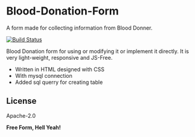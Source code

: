 # Blood-Donation-Form
A form made for collecting information from Blood Donner.

[![Build Status](https://travis-ci.org/msnahad98/Blood-Donation-Form.svg?branch=master)](https://travis-ci.org/msnahad98/Blood-Donation-Form)

Blood Donation form for using or modifying it or implement it directly. It is very light-weight, responsive and JS-Free.

  - Written in HTML designed with CSS
  - With mysql connection
  - Added sql querry for creating table

License
----

Apache-2.0


**Free Form, Hell Yeah!**
